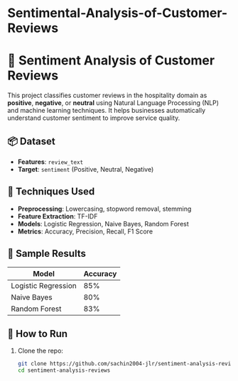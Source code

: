 # Sentimental-Analysis-of-Customer-Reviews
# 📝 Sentiment Analysis of Customer Reviews

This project classifies customer reviews in the hospitality domain as **positive**, **negative**, or **neutral** using Natural Language Processing (NLP) and machine learning techniques. It helps businesses automatically understand customer sentiment to improve service quality.

## 📦 Dataset

- **Features**: `review_text`
- **Target**: `sentiment` (Positive, Neutral, Negative)

## 🔧 Techniques Used

- **Preprocessing**: Lowercasing, stopword removal, stemming
- **Feature Extraction**: TF-IDF
- **Models**: Logistic Regression, Naive Bayes, Random Forest
- **Metrics**: Accuracy, Precision, Recall, F1 Score

## 🧪 Sample Results

| Model                | Accuracy |
|---------------------|----------|
| Logistic Regression | 85%      |
| Naive Bayes         | 80%      |
| Random Forest       | 83%      |

## 🚀 How to Run

1. Clone the repo:
   ```bash
   git clone https://github.com/sachin2004-jlr/sentiment-analysis-reviews.git
   cd sentiment-analysis-reviews
